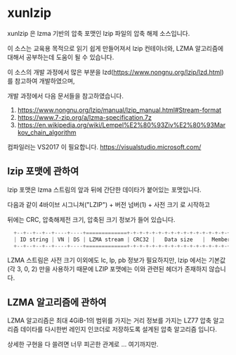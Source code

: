 # xunlzip

xunlzip 은 lzma 기반의 압축 포맷인 lzip 파일의 압축 해제 소스입니다.

이 소스는 교육용 목적으로 읽기 쉽게 만들어져서 lzip 컨테이너와, LZMA 알고리즘에 대해서 공부하는데 도움이 될 수 있습니다.

이 소스의 개발 과정에서 많은 부분을 lzd(https://www.nongnu.org/lzip/lzd.html) 를 참고하여 개발하였으며, 

개발 과정에서 다음 문서들을 참고하였습니다.

1. https://www.nongnu.org/lzip/manual/lzip_manual.html#Stream-format
2. https://www.7-zip.org/a/lzma-specification.7z
3. https://en.wikipedia.org/wiki/Lempel%E2%80%93Ziv%E2%80%93Markov_chain_algorithm


컴파일러는 VS2017 이 필요합니다. https://visualstudio.microsoft.com/


## lzip 포맷에 관하여 
lzip 포맷은 lzma 스트림의 앞과 뒤에 간단한 데이타가 붙어있는 포맷입니다.

다음과 같이 4바이브 시그니쳐("LZIP") + 버전 넘버(1) + 사전 크기 로 시작하고

뒤에는 CRC, 압축해제전 크기, 압축된 크기 정보가 들어 있습니다.

```c
  +--+--+--+--+----+----+=============+-+-+-+-+-+-+-+-+-+-+-+-+-+-+-+-+-+-+-+-+
  | ID string | VN | DS | LZMA stream | CRC32 |   Data size   |  Member size  |
  +--+--+--+--+----+----+=============+-+-+-+-+-+-+-+-+-+-+-+-+-+-+-+-+-+-+-+-+
```

LZMA 스트림은 사전 크기 이외에도 lc, lp, pb 정보가 필요하지만, lzip 에서는 기본값(각 3, 0, 2) 만을 사용하기 때문에
LZIP 포맷에는 이와 관련된 헤더가 존재하지 않습니다.


## LZMA 알고리즘에 관하여

LZMA 알고리즘은 최대 4GiB-1의 범위를 가지는 거리 정보를 가지는 LZ77 압축 알고리즘 데이타를 다시한번 레인지 인코더로 저장하도록 설계된 압축 알고리즘 입니다.

상세한 구현을 다 쓸려면 너무 피곤한 관계로 ... 여기까지만.


